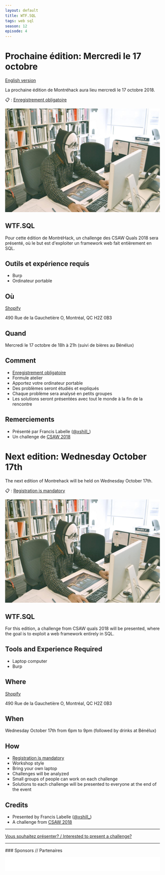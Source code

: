 ```yaml
---
layout: default
title: WTF.SQL
tags: web sql
season: 12
episode: 4
---
```


# Prochaine édition: Mercredi le 17 octobre
[English version](#english)

La prochaine édition de Montréhack aura lieu mercredi le 17 octobre 2018.

:clipboard: : [Enregistrement obligatoire](https://www.eventbrite.ca/e/montrehack-wtfsql-tickets-51309539213)

![WTF.SQL](/images/18-10_wtfsql.jpeg)

## WTF.SQL

Pour cette édition de MontréHack, un challenge des CSAW Quals 2018 sera présenté, où le but est d'exploiter un framework web fait entièrement en SQL.

## Outils et expérience requis

* Burp
* Ordinateur portable

## Où

[Shopify](https://www.shopify.ca/)

490 Rue de la Gauchetière O, Montréal, QC H2Z 0B3

## Quand

Mercredi le 17 octobre de 18h à 21h (suivi de bières au Bénélux)

## Comment

* [Enregistrement obligatoire](https://www.eventbrite.ca/e/montrehack-wtfsql-tickets-51309539213)
* Formule atelier
* Apportez votre ordinateur portable
* Des problèmes seront étudiés et expliqués
* Chaque problème sera analysé en petits groupes
* Les solutions seront présentées avec tout le monde à la fin de la rencontre

## Remerciements

* Présenté par Francis Labelle ([@xshill\_](https://twitter.com/xshill_))
* Un challenge de [CSAW 2018](https://csaw.engineering.nyu.edu/)

<a id="english"></a>

# Next edition: Wednesday October 17th

The next edition of Montrehack will be held on Wednesday October 17th.

:clipboard: : [Registration is mandatory](https://www.eventbrite.ca/e/montrehack-wtfsql-tickets-51309539213)

![WTF.SQL](/images/18-10_wtfsql.jpeg)

## WTF.SQL

For this edition, a challenge from CSAW quals 2018 will be presented, where the goal is to exploit a web framework entirely in SQL.

## Tools and Experience Required

* Laptop computer
* Burp


## Where

[Shopify](https://www.shopify.ca/)

490 Rue de la Gauchetière O, Montréal, QC H2Z 0B3

## When

Wednesday October 17th from 6pm to 9pm (followed by drinks at Bénélux)


## How

* [Registration is mandatory](https://www.eventbrite.ca/e/montrehack-wtfsql-tickets-51309539213)
* Workshop style
* Bring your own laptop
* Challenges will be analyzed
* Small groups of people can work on each challenge
* Solutions to each challenge will be presented to everyone at the end of the event

## Credits

* Presented by Francis Labelle ([@xshill\_](https://twitter.com/xshill_))
* A challenge from [CSAW 2018](https://csaw.engineering.nyu.edu/)

<hr/>

[Vous souhaitez présenter? / Interested to present a challenge?](https://github.com/montrehack/montrehack.github.com/wiki/Present-at-Montrehack)

<hr/>
### Sponsors // Partenaires

[![Brasserie Benelux](/images/benelux.png)](http://brasseriebenelux.com/)
